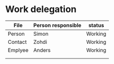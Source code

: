 # Work delegation

| File | Person responsible | status |
| ---- | ------------------ | ------ |
| Person | Simon | Working |
| Contact | Zohdi | Working |
| Emplyee | Anders | Working |
|  |  |  |
|  |  |  |